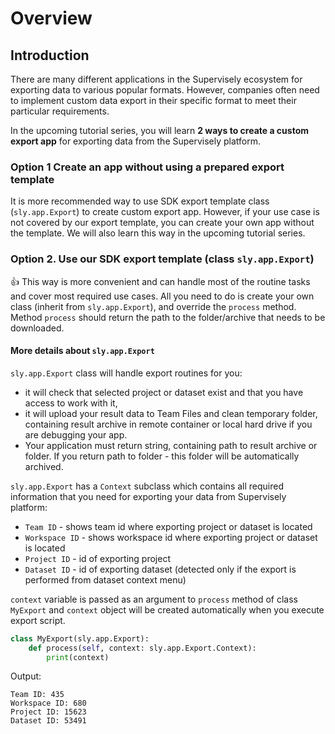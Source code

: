 # Overview

## Introduction

There are many different applications in the Supervisely ecosystem for exporting data to various popular formats. However, companies often need to implement custom data export in their specific format to meet their particular requirements. 

In the upcoming tutorial series, you will learn **2 ways to create a custom export app** for exporting data from the Supervisely platform.

### Option 1  Create an app without using a prepared export template

It is more recommended way to use SDK export template class (`sly.app.Export`) to create custom export app.
However, if your use case is not covered by our export template, you can create your own app without the template. 
We will also learn this way in the upcoming tutorial series.

### Option 2. Use our SDK export template (class `sly.app.Export`)

👍 This way is more convenient and can handle most of the routine tasks and cover most required use cases. All you need to do is create your own class (inherit from `sly.app.Export`), and override the `process` method. 
Method `process` should return the path to the folder/archive that needs to be downloaded.

#### More details about `sly.app.Export`

`sly.app.Export` class will handle export routines for you:

- it will check that selected project or dataset exist and that you have access to work with it,
- it will upload your result data to Team Files and clean temporary folder, containing result archive in remote container or local hard drive if you are debugging your app. 
- Your application must return string, containing path to result archive or folder. If you return path to folder - this folder will be automatically archived.

`sly.app.Export` has a `Context` subclass which contains all required information that you need for exporting your data from Supervisely platform:

- `Team ID` - shows team id where exporting project or dataset is located
- `Workspace ID` - shows workspace id where exporting project or dataset is located
- `Project ID` - id of exporting project
- `Dataset ID` - id of exporting dataset (detected only if the export is performed from dataset context menu)

`context` variable is passed as an argument to `process` method of class `MyExport` and `context` object will be created automatically when you execute export script.

```python
class MyExport(sly.app.Export):
    def process(self, context: sly.app.Export.Context):
        print(context)
```

Output:

```text
Team ID: 435
Workspace ID: 680
Project ID: 15623
Dataset ID: 53491
```
